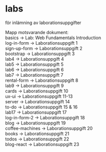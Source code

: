 # labs
för inlämning av laborationsuppgifter

Mapp motsvarande dokument:<br/>
basics -> Lab: Web Fundamentals Introduction<br/>
log-in-form -> Laborationsuppgift 1<br/>
sign-up-form -> Laborationsuppgift 2<br/>
bootstrap -> Laborationsuppgift 3<br/>
lab4 -> Laborationsuppgift 4<br/>
lab5 -> Laborationsuppgift 5<br/>
lab6 -> Laborationsuppgift 6<br/>
lab7 -> Laborationsuppgift 7<br/>
rental-form -> Laborationsuppgift 8<br/>
lab9 -> Laborationsuppgift 9<br/>
cards -> Laborationsuppgift 10<br/>
ux-ui -> Laborationsuppgift 11-13<br/>
server -> Laborationsuppgift 14<br/>
to-do -> Laborationsuppgift 15 & 16<br/>
lab17 -> Laborationsuppgift 17<br/>
log-in-form-2 -> Laborationsuppgift 18<br/>
blog -> Laborationsuppgift 19<br/>
coffee-machines -> Laborationsuppgift 20<br/>
books -> Laborationsuppgift 21<br/>
todos -> Laborationsuppgift 22<br/>
blog-react -> Laborationsuppgift 23<br/>